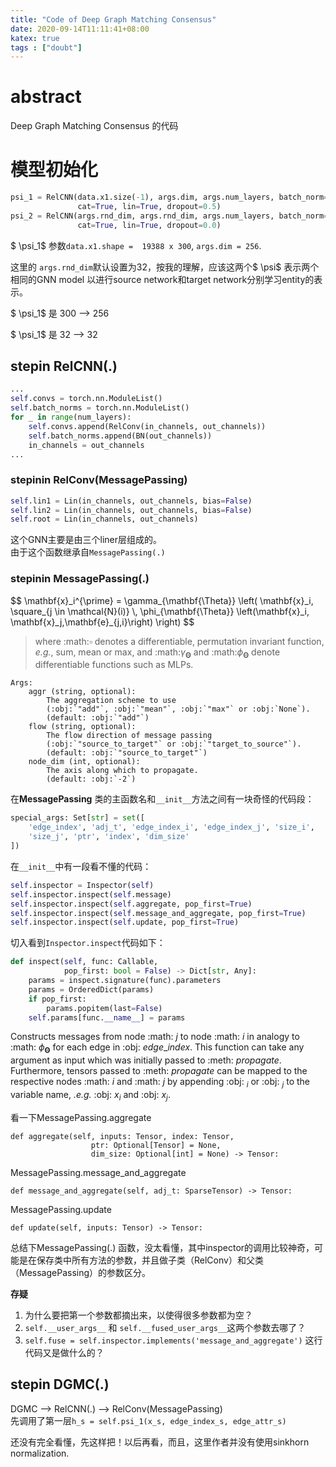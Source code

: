 ```yaml
---
title: "Code of Deep Graph Matching Consensus"
date: 2020-09-14T11:11:41+08:00
katex: true
tags : ["doubt"]
---
```


# abstract
Deep Graph Matching Consensus 的代码

# 模型初始化

```python
psi_1 = RelCNN(data.x1.size(-1), args.dim, args.num_layers, batch_norm=False,
               cat=True, lin=True, dropout=0.5)
psi_2 = RelCNN(args.rnd_dim, args.rnd_dim, args.num_layers, batch_norm=False,
               cat=True, lin=True, dropout=0.0)
```
$ \psi_1$ 参数`data.x1.shape =  19388 x 300`,  `args.dim = 256`. 

这里的 `args.rnd_dim`默认设置为32，按我的理解，应该这两个$ \psi$ 表示两个相同的GNN model 以进行source network和target network分别学习entity的表示。 

$ \psi_1$ 是 300 --> 256 

$ \psi_1$ 是 32 --> 32

## stepin RelCNN(.)
```python
...
self.convs = torch.nn.ModuleList()
self.batch_norms = torch.nn.ModuleList()
for _ in range(num_layers):
    self.convs.append(RelConv(in_channels, out_channels))
    self.batch_norms.append(BN(out_channels))
    in_channels = out_channels
...
```
### stepinin RelConv(MessagePassing)

```python
self.lin1 = Lin(in_channels, out_channels, bias=False)
self.lin2 = Lin(in_channels, out_channels, bias=False)
self.root = Lin(in_channels, out_channels)
```
这个GNN主要是由三个liner层组成的。  
由于这个函数继承自`MessagePassing(.)`

### stepinin MessagePassing(.)

<div>
$$
\mathbf{x}_i^{\prime} = \gamma_{\mathbf{\Theta}} \left( \mathbf{x}_i,
        \square_{j \in \mathcal{N}(i)} \, \phi_{\mathbf{\Theta}}
        \left(\mathbf{x}_i, \mathbf{x}_j,\mathbf{e}_{j,i}\right) \right)
$$
<div>

> where :math:$\square$ denotes a differentiable, permutation invariant
    function, *e.g.*, sum, mean or max, and :math:$\gamma_{\mathbf{\Theta}}$
    and :math:$\phi_{\mathbf{\Theta}}$ denote differentiable functions such as
    MLPs.

    Args:
        aggr (string, optional): 
            The aggregation scheme to use
            (:obj:`"add"`, :obj:`"mean"`, :obj:`"max"` or :obj:`None`).
            (default: :obj:`"add"`)
        flow (string, optional): 
            The flow direction of message passing
            (:obj:`"source_to_target"` or :obj:`"target_to_source"`).
            (default: :obj:`"source_to_target"`)
        node_dim (int, optional): 
            The axis along which to propagate.
            (default: :obj:`-2`)

在**MessagePassing** 类的主函数名和`__init__`方法之间有一块奇怪的代码段：
```python
special_args: Set[str] = set([
    'edge_index', 'adj_t', 'edge_index_i', 'edge_index_j', 'size_i',
    'size_j', 'ptr', 'index', 'dim_size'
])
```

在`__init__`中有一段看不懂的代码：
```python
self.inspector = Inspector(self)
self.inspector.inspect(self.message)
self.inspector.inspect(self.aggregate, pop_first=True)
self.inspector.inspect(self.message_and_aggregate, pop_first=True)
self.inspector.inspect(self.update, pop_first=True)
```
切入看到`Inspector.inspect`代码如下：
```python
def inspect(self, func: Callable,
            pop_first: bool = False) -> Dict[str, Any]:
    params = inspect.signature(func).parameters
    params = OrderedDict(params)
    if pop_first:
        params.popitem(last=False)
    self.params[func.__name__] = params
```


Constructs messages from node :math: $j$ to node :math: $i$
in analogy to :math: $\phi_{\mathbf{\Theta}}$ for each edge in
:obj: $edge\_index$.
This function can take any argument as input which was initially
passed to :meth: $propagate$.
Furthermore, tensors passed to :meth: $propagate$ can be mapped to the
respective nodes :math: $i$ and :math: $j$ by appending :obj: $_i$ or
:obj: $_j$ to the variable name, *.e.g.* :obj: $x_i$ and :obj: $x_j$.


看一下MessagePassing.aggregate
```
def aggregate(self, inputs: Tensor, index: Tensor,
                  ptr: Optional[Tensor] = None,
                  dim_size: Optional[int] = None) -> Tensor:
```

MessagePassing.message_and_aggregate
```
def message_and_aggregate(self, adj_t: SparseTensor) -> Tensor:
```
MessagePassing.update
```
def update(self, inputs: Tensor) -> Tensor:
```

总结下MessagePassing(.) 函数，没太看懂，其中inspector的调用比较神奇，可能是在保存类中所有方法的参数，并且做子类（RelConv）和父类（MessagePassing）的参数区分。  

**存疑**
1. 为什么要把第一个参数都摘出来，以使得很多参数都为空？
2. `self.__user_args__`  和  `self.__fused_user_args__`这两个参数去哪了？
3. `self.fuse = self.inspector.implements('message_and_aggregate')` 这行代码又是做什么的？

## stepin DGMC(.)
DGMC --> RelCNN(.) --> RelConv(MessagePassing)  
先调用了第一层`h_s = self.psi_1(x_s, edge_index_s, edge_attr_s)`

还没有完全看懂，先这样把！以后再看，而且，这里作者并没有使用sinkhorn normalization.